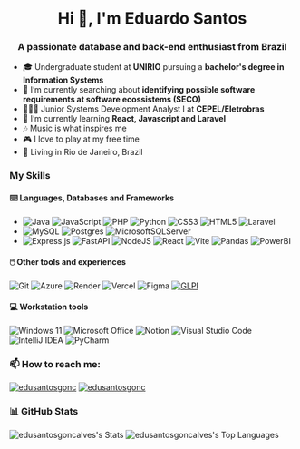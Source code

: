 <h1 align="center">Hi 👋, I'm Eduardo Santos</h1>

<h3 align="center">A passionate database and back-end enthusiast from Brazil</h3>

- 🎓 Undergraduate student at **UNIRIO** pursuing a **bachelor's degree in Information Systems**
- 🔭 I’m currently searching about **identifying possible software requirements at software ecossistems (SECO)**
- 🧑🏻‍💻 Junior Systems Development Analyst I at **CEPEL/Eletrobras**
- 🌱 I’m currently learning **React, Javascript and Laravel**
- 🎶 Music is what inspires me
- 🎮 I love to play at my free time
- 📍 Living in Rio de Janeiro, Brazil

<h3 align="left"> My Skills </h3>

<h4 align="left"> ⌨️ Languages, Databases and Frameworks </h4>

- ![Java](https://img.shields.io/badge/java-%23ED8B00.svg?style=for-the-badge&logo=openjdk&logoColor=white) ![JavaScript](https://img.shields.io/badge/javascript-%23323330.svg?style=for-the-badge&logo=javascript&logoColor=%23F7DF1E) ![PHP](https://img.shields.io/badge/php-%23777BB4.svg?style=for-the-badge&logo=php&logoColor=white) ![Python](https://img.shields.io/badge/python-3670A0?style=for-the-badge&logo=python&logoColor=ffdd54) ![CSS3](https://img.shields.io/badge/css3-%231572B6.svg?style=for-the-badge&logo=css3&logoColor=white) ![HTML5](https://img.shields.io/badge/html5-%23E34F26.svg?style=for-the-badge&logo=html5&logoColor=white) ![Laravel](https://img.shields.io/badge/Laravel-FF2D20.svg?style=for-the-badge&logo=Laravel&logoColor=white)
- ![MySQL](https://img.shields.io/badge/mysql-%2300f.svg?style=for-the-badge&logo=mysql&logoColor=white&color=blue&labelColor=blue) ![Postgres](https://img.shields.io/badge/postgres-%23316192.svg?style=for-the-badge&logo=postgresql&logoColor=white) ![MicrosoftSQLServer](https://img.shields.io/badge/Microsoft%20SQL%20Server-CC2927?style=for-the-badge&logo=microsoft%20sql%20server&logoColor=white)
- ![Express.js](https://img.shields.io/badge/express.js-%23404d59.svg?style=for-the-badge&logo=express&logoColor=%2361DAFB) ![FastAPI](https://img.shields.io/badge/FastAPI-005571?style=for-the-badge&logo=fastapi) ![NodeJS](https://img.shields.io/badge/node.js-6DA55F?style=for-the-badge&logo=node.js&logoColor=white) ![React](https://img.shields.io/badge/react-%2320232a.svg?style=for-the-badge&logo=react&logoColor=%2361DAFB) ![Vite](https://img.shields.io/badge/vite-%23646CFF.svg?style=for-the-badge&logo=vite&logoColor=white) ![Pandas](https://img.shields.io/badge/pandas-%23150458.svg?style=for-the-badge&logo=pandas&logoColor=white) ![PowerBI](https://img.shields.io/badge/PowerBI-yellow?style=for-the-badge)

<h4 align="left"> 🖱️ Other tools and experiences </h4>

![Git](https://img.shields.io/badge/git-%23F05033.svg?style=for-the-badge&logo=git&logoColor=white) ![Azure](https://img.shields.io/badge/azure-%230072C6.svg?style=for-the-badge&logo=microsoftazure&logoColor=white) ![Render](https://img.shields.io/badge/Render-%46E3B7.svg?style=for-the-badge&logo=render&logoColor=white) ![Vercel](https://img.shields.io/badge/vercel-%23000000.svg?style=for-the-badge&logo=vercel&logoColor=white) ![Figma](https://img.shields.io/badge/figma-%23F24E1E.svg?style=for-the-badge&logo=figma&logoColor=white) [![GLPI](https://img.shields.io/badge/GLPI-blue?style=for-the-badge&link=https://glpi-project.org/pt-br/)](https://glpi-project.org/pt-br/)

<h4 align="left"> 💻 Workstation tools </h4>

![Windows 11](https://img.shields.io/badge/Windows%2011-%230079d5.svg?style=for-the-badge&logo=Windows%2011&logoColor=white) ![Microsoft Office](https://img.shields.io/badge/Microsoft_Office-D83B01?style=for-the-badge&logo=microsoft-office&logoColor=white) ![Notion](https://img.shields.io/badge/Notion-%23000000.svg?style=for-the-badge&logo=notion&logoColor=white) ![Visual Studio Code](https://img.shields.io/badge/Visual%20Studio%20Code-0078d7.svg?style=for-the-badge&logo=visual-studio-code&logoColor=white) ![IntelliJ IDEA](https://img.shields.io/badge/IntelliJIDEA-000000.svg?style=for-the-badge&logo=intellij-idea&logoColor=white&color=orange&labelColor=orange) ![PyCharm](https://img.shields.io/badge/pycharm-143?style=for-the-badge&logo=pycharm&logoColor=white&color=blue&labelColor=blue)

<h3 align="left">📫 How to reach me: </h3>
<p align="left">
  <a href="https://linkedin.com/in/edusantosgonc" target="blank"
    ><img
      src="https://img.shields.io/badge/linkedin-%230077B5.svg?style=for-the-badge&logo=linkedin&logoColor=white"
      alt="edusantosgonc"
  /></a>
  <a href="mailto:edusantosgonc@gmail.com" target="blank"
    ><img
      src="https://img.shields.io/badge/Gmail-D14836?style=for-the-badge&logo=gmail&logoColor=white"
      alt="edusantosgonc"
  /></a>
</p>

<h3 align="left"> 📊 GitHub Stats </h3>

![edusantosgoncalves's Stats](https://github-readme-stats.vercel.app/api?username=edusantosgoncalves&theme=blueberry&show_icons=true&hide_border=true&count_private=true) ![edusantosgoncalves's Top Languages](https://github-readme-stats.vercel.app/api/top-langs/?username=edusantosgoncalves&theme=blueberry&show_icons=true&hide_border=true&layout=compact)
